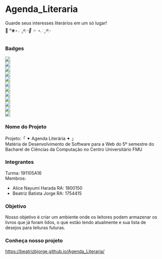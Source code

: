 # Agenda_Literaria
Guarde seus interesses literários em um só lugar!  
📖 °❀⋆.ೃ࿔*:･📓 ✨ ⋆.ೃ࿔*:･

### Badges
<img src="https://img.shields.io/badge/MDN_Web_Docs-black?style=for-the-badge&logo=mdnwebdocs&logoColor=white" /><br>
<img src="https://img.shields.io/badge/W3Schools-04AA6D?style=for-the-badge&logo=W3Schools&logoColor=white" /><br>
<img src="https://img.shields.io/badge/Bootstrap-563D7C?style=for-the-badge&logo=bootstrap&logoColor=white" /><br>
<img src="https://img.shields.io/badge/Visual_Studio_Code-0078D4?style=for-the-badge&logo=visual%20studio%20code&logoColor=white" /><br>
<img src="https://img.shields.io/badge/CSS3-1572B6?style=for-the-badge&logo=css3&logoColor=white" /><br>
<img src="https://img.shields.io/badge/HTML5-E34F26?style=for-the-badge&logo=html5&logoColor=white" /><br>
<img src="https://img.shields.io/badge/JavaScript-323330?style=for-the-badge&logo=javascript&logoColor=F7DF1E" /><br>
<img src="https://img.shields.io/badge/json-5E5C5C?style=for-the-badge&logo=json&logoColor=white" /><br>
<img src="https://img.shields.io/badge/Windows-0078D6?style=for-the-badge&logo=windows&logoColor=white" /><br>
<img src="https://img.shields.io/badge/GitHub-100000?style=for-the-badge&logo=github&logoColor=white" /><br>
<img src="https://img.shields.io/badge/PHP-777BB4?style=for-the-badge&logo=php&logoColor=white" /><br>
<img src="https://img.shields.io/badge/MySQL-005C84?style=for-the-badge&logo=mysql&logoColor=white" /><br>


### Nome do Projeto
Projeto:「 ✦ Agenda Literária ✦ 」  
Matéria de Desenvolvimento de Software para a Web do 5º semestre do Bacharel de Ciências da Computação no Centro Universitário FMU

### Integrantes
Turma: 191105A16 
<br>
Membros:
- Alice Nayumi Harada RA: 1800150
- Beatriz Batista Jorge RA: 1754415

### Objetivo
Nosso objetivo é criar um ambiente onde os leitores podem armazenar os livros que já foram lidos, o que estão lendo atualmente e sua lista de desejos para leituras futuras.   

### Conheça nosso projeto
https://beatrizbjorge.github.io/Agenda_Literaria/

